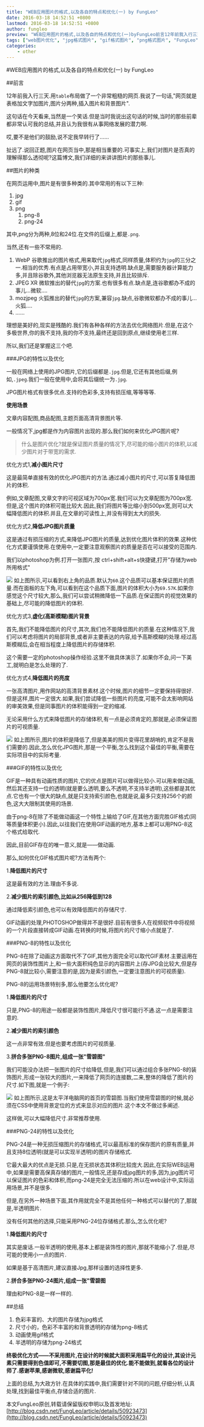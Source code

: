 ```yaml
---
title: "WEB应用图片的格式,以及各自的特点和优化(一) by FungLeo"
date: 2016-03-18 14:52:51 +0800
lastmod: 2016-03-18 14:52:51 +0800
author: fungleo
preview: "WEB应用图片的格式,以及各自的特点和优化(一)byFungLeo前言12年前我入行三天.用table布局做了一个非常粗糙的网页.我说了一句话,”网页就是表格加文字加图片,图片分两种,插入图片和背景图片”.这句话在今天看来,当然是一个笑话.但是当时我说出这句话的时候,当时的那些前辈都非常认可我的总结,并且认为我很有从事网络发展的潜力啊.哎,要不是他们的鼓励,说不定我早转行了……扯远了.说回正题,"
tags: ["web图片优化", "jpg格式图片", "gif格式图片", "png格式图片", "FungLeo"]
categories:
    - other
---
```


#WEB应用图片的格式,以及各自的特点和优化(一) by FungLeo

##前言

12年前我入行三天.用`table`布局做了一个非常粗糙的网页.我说了一句话,"网页就是表格加文字加图片,图片分两种,插入图片和背景图片".

这句话在今天看来,当然是一个笑话.但是当时我说出这句话的时候,当时的那些前辈都非常认可我的总结,并且认为我很有从事网络发展的潜力啊.

哎,要不是他们的鼓励,说不定我早转行了......

扯远了.说回正题,图片在网页当中,那是相当重要的.可事实上,我们对图片是否真的理解得那么透彻呢?这篇博文,我们详细的来讲讲图片的那些事儿.

##图片的种类

在网页运用中,图片是有很多种类的.其中常用的有以下三种:

1. jpg
2. gif
3. png
	1. png-8
	2. png-24

其中,png分为两种,8位和24位.在文件的后缀上,都是`.png`.

当然,还有一些不常用的.
1. WebP 谷歌推出的图片格式,用来取代`jpg`格式,同样质量,体积约为`jpg`的三分之一.相当的优秀.有点是占用带宽小,并且支持透明.缺点是,需要服务器计算能力多,并且除谷歌外,其他浏览器无法原生支持,并且比较排斥.
2. JPEG XR 微软推出的替代`jpg`的方案.也有很多有点.缺点是,连谷歌都办不成的事儿...微软....
3. mozjpeg 火狐推出的替代`jpg`的方案,兼容`jpg`.缺点,谷歌微软都办不成的事儿...火狐....
4. ......

理想是美好的,现实是残酷的.我们有各种各样的方法去优化网络图片.但是,在这个多极世界,你的我不支持,我的你不支持,最终还是回到原点,继续使用老三样.

所以,我们还是掌握这三个吧.

###JPG的特性以及优化

一般在网络上使用的JPG图片,它的后缀都是`.jpg`.但是,它还有其他后缀,例如,`.jpeg`.我们一般在使用中,会将其后缀统一为`.jpg`.

JPG图片格式有很多优点.支持的色彩多,支持有损压缩,等等等等.

**使用场景**

文章内容配图,商品配图,主题页面高清背景图片等.

一般情况下,jpg都是作为内容图片出现的.那么我们如何来优化JPG图片呢?

>什么是图片优化?就是保证图片质量的情况下,尽可能的缩小图片的体积,以减少图片对于带宽的需求.

优化方式1,**减小图片尺寸**

这是最简单直接有效的优化JPG图片的方法.通过减小图片的尺寸,可以答复降低图片的体积.

例如,文章配图,文章文字的可视区域为700px宽.我们可以为文章配图为700px宽.但是,这个图片的体积可能比较大.因此,我们将图片等比缩小到500px宽,则可以大幅降低图片的体积.并且,在文章的可读性上,并没有得到太大的损失.

优化方式2,**降低JPG图片质量**

这是通过有损压缩的方式,来降低JPG图片的质量,达到优化图片体积的效果.这种优化方式要谨慎使用.在使用中,一定要注意观察图片的质量是否在可以接受的范围内.

我们以photoshop为例.打开一张图片,按 ctrl+shift+alt+s快捷键,打开"存储为web所用格式"

![](https://raw.githubusercontent.com/fengcms/articles/master/image/69/c0f18711e3ec1f7f31dee8db27cff7.jpg)
如上图所示,可以看到右上角的品质.默认为`60`.这个品质可以基本保证图片的质量.而在面板的左下角,可以看到在这个品质下面,图片的体积大小为`69.57K`.如果你感觉这个尺寸较大,那么,我们可以尝试稍微降低一下品质.在保证图片的视觉效果的基础上,尽可能的降低图片的体积.

优化方式3,**虚化(高斯模糊)图片背景**

首先,我们不能降低图片的尺寸,其次,我们也不能降低图片的质量.在这种情况下,我们可以考虑将图片的局部背景,或者非主要表达的内容,给予高斯模糊的处理.经过高斯模糊后,会在相当程度上降低图片的存储体积.

这个需要一定的photoshop操作经验.这里不做具体演示了.如果你不会,问一下美工,就明白是怎么处理的了.

优化方式4,**降低图片的亮度**

一张高清图片,用作网站的高清背景素材.这个时候,图片的细节一定要保持得很好.但是这样,图片一定很大.如果,我们尝试降低一些图片的亮度,可能不会太影响网站的审美效果,但是同事图片的体积能得到一定的缩减.

无论采用什么方式来降低图片的存储体积,有一点是必须肯定的,那就是,必须保证图片的可视质量.

![](https://raw.githubusercontent.com/fengcms/articles/master/image/a6/053f3fe6b61addba9769ea82c30635.jpg)
如上图所示,图片的体积是降低了,但是美美的照片变得花里胡哨的,肯定不是我们需要的.因此,怎么优化JPG图片,那是一个平衡,怎么找到这个最佳的平衡,需要在实际项目中的实际考量.

###GIF的特性以及优化

GIF是一种具有动画性质的图片,它的优点是图片可以做得比较小.可以用来做动画,然后其还支持一位的透明(就是要么透明,要么不透明,不支持半透明),这些都是其优点.它也有一个很大的缺点,就是只支持索引颜色,也就是说,最多只支持256个的颜色,这大大限制其使用的场景.

由于png-8在除了不能做动画这一个特性上输给了GIF,在其他方面完胜GIF格式(同等质量体积更小).因此,以往我们在使用GIF动画的地方,基本上都可以用PNG-8这个格式给取代.

因此,目前GIF存在的唯一意义,就是——做动画.

那么,如何优化GIF格式图片呢?方法有两个:

1.**降低图片的尺寸**

这是最有效的方法.理由不多说.

2.**减少图片的索引颜色,比如从256降低到128**

通过降低索引颜色,也可以有效降低图片的存储尺寸.

GIF动画的处理,PHOTOSHOP做得并不是很好.目前有很多人在视频软件中将视频的一个片段直接转成GIF动画.在转换的时候,将图片的尺寸缩小点就是了.

###PNG-8的特性以及优化

PNG-8在除了动画这方面取代不了GIF,其他方面完全可以取代GIF素材.主要运用在网页的装饰性图片上,和一些大面积纯色显示的内容图片上(存JPG会比较大,但是存PNG-8就比较小,需要注意的是,因为是索引颜色,一定要注意图片的可视质量).

PNG-8的运用场景特别多,那么他要怎么优化呢?

1.**降低图片的尺寸**

只是,PNG-8的用途一般都是装饰性图片,降低尺寸很可能行不通.这一点是需要注意的.

2.**减少图片的索引颜色**

这一点非常有效.但是也要考虑图片的可视质量.

3.**拼合多张PNG-8图片,组成一张"雪碧图"**

我们可能没办法把一张图片的尺寸给降低,但是,我们可以通过组合多张PNG-8的装饰图片,形成一张较大的图片,一来降低了网页的连接数,二来,整体的降低了图片的尺寸.如下图,就是一个例子:

![](https://raw.githubusercontent.com/fengcms/articles/master/image/6d/aea1a370bdbd2af508b663907837e8.jpg)
如上图所示,这是太平洋电脑网的首页的雪碧图.当我们使用雪碧图的时候,就必须在CSS中使用背景定位的方式来显示对应的图片.这个本文不做过多阐述.

这样做,可以大幅降低尺寸.非常推荐使用.

###PNG-24的特性以及优化

PNG-24是一种无损压缩图片的存储格式,可以最高标准的保存图片的原有质量,并且支持8位透明(就是可以实现半透明)的图片存储格式.

它最大最大的优点是无损.只是,在无损状态其体积比较庞大.因此,在实际WEB运用中,如果是需要高保真存储的图片,一般情况,还是存成jpg图片的多,因为,jpg图片可以保证图片的色彩和体积,而png-24是完全无法压缩的.所以在web设计中,实际运用场景,并不是很多.

但是,在另外一种场景下面,其作用就完全不是其他任何一种格式可以替代的了,那就是,半透明图片.

没有任何其他的选择,只能采用PNG-24位存储格式.那么,怎么优化呢?

1.**降低图片的尺寸**

其实是废话.一般半透明的使用,基本上都是装饰性的图片,那就不能缩小了.但是,尽可能的使用小一点的图片.

如果是基于高清图片,建议直接Jpg,那样设置的选择性更多.

2.**拼合多张PNG-24图片,组成一张"雪碧图**

理由和PNG-8是一样一样的.

##总结

1. 色彩丰富的、大的图片存储为jpg格式
2. 尺寸小的，色彩不丰富的和背景透明的存储为png-8格式
3. 动画使用gif格式
4. 半透明的存储为png-24格式

**终极优化方式——不采用图片,在设计的时候就大面积采用扁平化的设计,其设计元素只需要得到色值即可,不需要切图,那是最佳的优化.能不能做到,就看各位的设计师了.感谢苹果,感谢微软,感谢扁平化!**

上面的总结,为大政方针.在具体的实践中,我们需要针对不同的问题,仔细分析,认真处理,找到最佳平衡点,存储合适的图片.

本文FungLeo原创,转载请保留版权申明以及首发地址:[http://blog.csdn.net/FungLeo/article/details/50923473](http://blog.csdn.net/FungLeo/article/details/50923473)